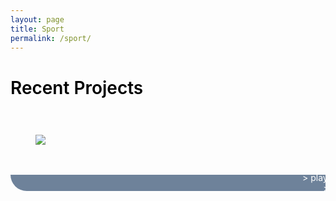 ```yaml
---
layout: page
title: Sport
permalink: /sport/
---
```

<style>
    #carousel {
        width: 100%;
        display: grid;
        grid-template-columns: 1fr 1fr 1fr;
        grid-template-rows: 1fr;
        gap: 0.5vh 1vw;
        grid-template-areas:
            "pnl-1 pnl-2 pnl-3";
        overflow-x: auto;
        white-space:nowrap;
    }

    .slide {
        display: grid;
        width: 28vh;
        grid-template-columns: 100%;
        grid-template-rows: 80% 20%;
        grid-template-areas:
            "image"
            "txt";
    }
    .image {
        padding: 1vh;
        grid-area: image;
    }
    .text {
        display: flex;
        text-align: center;
        justify-content: center;
        align-items: center;
        color: #ffffff;
        background-color: #6e829a;
        border-radius: 0 0 2vh 2vh;
        grid-area: txt;
    }
    #introfade {
        height: 1.5vh;
    }
    .heading {
        font-weight: 600;
        color: #000;
        text-align: left
    }
</style>

<h1 class="heading">Recent Projects</h1>
<div id="carousel">
    <div id="pnl-1" class="slide">
        <div id="img-1" class="image"><img src="../assets/sport/braids.jpg"/></div>
        <div id="txt-1" class="text"> > player movement patterns <br/> > algebraic braids </div>
    </div>
    <div id="pnl-2" class="slide">
        <div id="img-2" class="image"><img src="../assets/sport/net.jpg"/></div>
        <div id="txt-2" class="text"> > passing behaviour <br/> > hypernetworks </div>
    </div>
    <div id="pnl-3" class="slide">
        <div id="img-3" class="image"><img src="../assets/sport/waves.jpg"/></div>
        <div id="txt-3" class="text"> > team movement dynamics <br/> > flow fields </div>
    </div>
</div>
<div id="introfade">
</div>